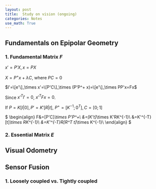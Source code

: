 ```yaml
---
layout: post
title:  Study on vision (ongoing)
categories: Notes
use_math: True
---
```


## Fundamentals on Epipolar Geometry

### 1. Fundamental Matrix $F$
$x'=P'X, x=PX$

$X=P^+ x + \lambda C$, where $PC=0$

$l'=\[e'\]_\times x'=\[P'C\]_\times (P'P^+ x)=\[e'\]_\times PP'x=Fx$

Since $x'^T l'=0$, $x'^TFx=0$.

If $P=K[I|0], P'=K'[R|t]$, $P^+ =[K^{-1}; 0^T], C=[0;1]$

$
\begin{align}
F&=[P'C]_\times P'P^+\\
&=[K't]_\times K'RK^{-1}\\
&=K'^{-T}[t]_\times RK^{-1}\\
&=K'^{-T}R[R^T t]_\times K^{-1}\\
\end{align}
$

### 2. Essential Matrix $E$


## Visual Odometry


## Sensor Fusion
### 1. Loosely coupled vs. Tightly coupled
